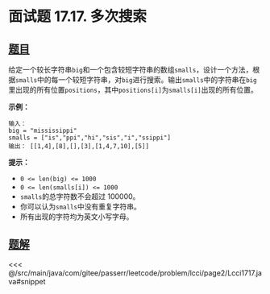 # 面试题 17.17. 多次搜索

## [题目](https://leetcode.cn/problems/multi-search-lcci/)
给定一个较长字符串`big`和一个包含较短字符串的数组`smalls`，设计一个方法，根据`smalls`中的每一个较短字符串，对`big`进行搜索。输出`smalls`中的字符串在`big`里出现的所有位置`positions`，其中`positions[i]`为`smalls[i]`出现的所有位置。

**示例：**

```
输入：
big = "mississippi"
smalls = ["is","ppi","hi","sis","i","ssippi"]
输出： [[1,4],[8],[],[3],[1,4,7,10],[5]]
```

**提示：**

* `0 <= len(big) <= 1000`
* `0 <= len(smalls[i]) <= 1000`
* `smalls`的总字符数不会超过 100000。
* 你可以认为`smalls`中没有重复字符串。
* 所有出现的字符均为英文小写字母。


## [题解](https://github.com/PasseRR/JavaLeetCode/blob/master/src/main/java/com/gitee/passerr/leetcode/problem/lcci/page2/Lcci1717.java)

<<< @/src/main/java/com/gitee/passerr/leetcode/problem/lcci/page2/Lcci1717.java#snippet
